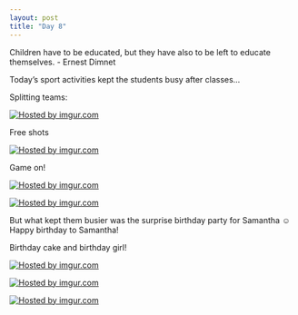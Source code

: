 ```yaml
---
layout: post
title: "Day 8"
---
```


Children have to be educated, but they have also to be left to educate themselves. - Ernest Dimnet  

Today’s sport activities kept the students busy after classes…

Splitting teams:

<a href="http://imgur.com/4Hy39cR"><img src="http://i.imgur.com/4Hy39cR.jpg" title="Hosted by imgur.com" /></a>

Free shots

<a href="http://imgur.com/RxZK3zO"><img src="http://i.imgur.com/RxZK3zO.jpg" title="Hosted by imgur.com" /></a>

Game on!

<a href="http://imgur.com/2cYmHZF"><img src="http://i.imgur.com/2cYmHZF.jpg" title="Hosted by imgur.com" /></a>

<a href="http://imgur.com/j9wKd1I"><img src="http://i.imgur.com/j9wKd1I.jpg" title="Hosted by imgur.com" /></a>

But what kept them busier was the surprise birthday party for Samantha ☺ Happy birthday to Samantha!

Birthday cake and birthday girl!

<a href="http://imgur.com/uExDi36"><img src="http://i.imgur.com/uExDi36.jpg" title="Hosted by imgur.com" /></a>

<a href="http://imgur.com/YNp7pga"><img src="http://i.imgur.com/YNp7pga.jpg" title="Hosted by imgur.com" /></a>

<a href="http://imgur.com/o68qgbm"><img src="http://i.imgur.com/o68qgbm.jpg" title="Hosted by imgur.com" /></a>

